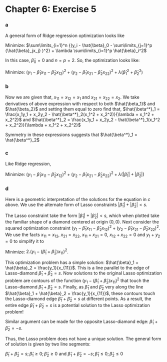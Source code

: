 Chapter 6: Exercise 5
========================================================

### a
A general form of Ridge regression optimization looks like

Minimize: $\sum\limits_{i=1}^n {(y_i - \hat{\beta}_0 - \sum\limits_{j=1}^p {\hat{\beta}_jx_j} )^2} + \lambda \sum\limits_{i=1}^p \hat{\beta}_i^2$

In this case, $\hat{\beta}_0 = 0$ and $n = p = 2$. So, the optimization looks like:

Minimize: $(y_1 - \hat{\beta}_1x_{11} - \hat{\beta}_2x_{12})^2 + (y_2 - \hat{\beta}_1x_{21} - \hat{\beta}_2x_{22})^2 + \lambda (\hat{\beta}_1^2 + \hat{\beta}_2^2)$

### b
Now we are given that, $x_{11} = x_{12} = x_1$ and $x_{21} = x_{22} = x_2$. We take derivatives of above expression with respect to both $\hat{\beta_1}$ and $\hat{\beta_2}$ and setting them equal to zero find that,
$\hat{\beta^*}_1 = \frac{x_1y_1 + x_2y_2 - \hat{\beta^*}_2(x_1^2 + x_2^2)}{\lambda + x_1^2 + x_2^2}$ and
$\hat{\beta^*}_2 = \frac{x_1y_1 + x_2y_2 - \hat{\beta^*}_1(x_1^2 + x_2^2)}{\lambda + x_1^2 + x_2^2}$

Symmetry in these expressions suggests that $\hat{\beta^*}_1 = \hat{\beta^*}_2$

### c
Like Ridge regression, 

Minimize: $(y_1 - \hat{\beta}_1x_{11} - \hat{\beta}_2x_{12})^2 + (y_2 - \hat{\beta}_1x_{21} - \hat{\beta}_2x_{22})^2 + \lambda (| \hat{\beta}_1 | + | \hat{\beta}_2 |)$

### d
Here is a geometric interpretation of the solutions for the equation in *c* above. We use the alternate form of Lasso constraints $| \hat{\beta}_1 | + | \hat{\beta}_2 | < s$.

The Lasso constraint take the form $| \hat{\beta}_1 | + | \hat{\beta}_2 | < s$, which when plotted take the familiar shape of a diamond centered at origin $(0, 0)$. Next consider the squared optimization constraint $(y_1 - \hat{\beta}_1x_{11} - \hat{\beta}_2x_{12})^2 + (y_2 - \hat{\beta}_1x_{21} - \hat{\beta}_2x_{22})^2$. We use the facts $x_{11} = x_{12}$, $x_{21} = x_{22}$, $x_{11} + x_{21} = 0$, $x_{12} + x_{22} = 0$ and $y_1 + y_2 = 0$ to simplify it to 

Minimize: $2.(y_1 - (\hat{\beta}_1 + \hat{\beta}_2)x_{11})^2$.

This optimization problem has a simple solution: $\hat{\beta}_1 + \hat{\beta}_2 = \frac{y_1}{x_{11}}$. This is a line parallel to the edge of Lasso-diamond $\hat{\beta}_1 + \hat{\beta}_2 = s$. Now solutions to the original Lasso optimization problem are contours of the function $(y_1 - (\hat{\beta}_1 + \hat{\beta}_2)x_{11})^2$ that touch the Lasso-diamond $\hat{\beta}_1 + \hat{\beta}_2 = s$. Finally, as $\hat{\beta}_1$ and $\hat{\beta}_2$ very along the line $\hat{\beta}_1 + \hat{\beta}_2 = \frac{y_1}{x_{11}}$, these contours touch the Lasso-diamond edge $\hat{\beta}_1 + \hat{\beta}_2 = s$ at different points. As a result, the entire edge $\hat{\beta}_1 + \hat{\beta}_2 = s$ is a potential solution to the Lasso optimization problem!

Similar argument can be made for the opposite Lasso-diamond edge: $\hat{\beta}_1 + \hat{\beta}_2 = -s$. 

Thus, the Lasso problem does not have a unique solution. The general form of solution is given by two line segments:

$\hat{\beta}_1 + \hat{\beta}_2 = s; \hat{\beta}_1 \geq 0; \hat{\beta}_2 \geq 0$
and
$\hat{\beta}_1 + \hat{\beta}_2 = -s; \hat{\beta}_1 \leq 0; \hat{\beta}_2 \leq 0$

